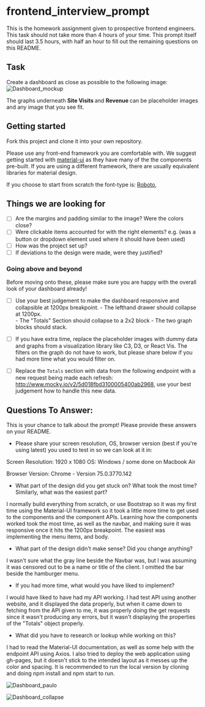 # frontend_interview_prompt
This is the homework assignment given to prospective frontend engineers. This task should not take more than 4 hours of your time. This prompt itself should last 3.5 hours, with half an hour to fill out the remaining questions on this README. 

## Task
Create a dashboard as close as possible to the following image: 
![Dashboard_mockup](https://i.imgur.com/5yDwTXk.png)

The graphs underneath <strong> Site Visits </strong> and <strong> Revenue </strong> can be placeholder images and any image that you see fit. 

## Getting started

Fork this project and clone it into your own repository. 

Please use any front-end framework you are comfortable with. 
We suggest getting started with [material-ui](https://material-ui.com/) as they have many of the the components pre-built. If you are using a different framework, there are usually equivalent libraries for material design. 

If you choose to start from scratch the font-type is: [Roboto](https://fonts.google.com/specimen/Roboto),

## Things we are looking for 
- [ ] Are the margins and padding similar to the image? Were the colors close? 
- [ ] Were clickable items accounted for with the right elements? e.g. (was a button or dropdown element used where it should have been used)
- [ ] How was the project set up? 
- [ ] If deviations to the design were made, were they justified? 

### Going above and beyond
Before moving onto these, please make sure you are happy with the overall look of your dashboard already! 
- [ ] Use your best judgement to make the dashboard responsive and collapsible at 1200px breakpoint. 
      - The lefthand drawer should collapse at 1200px.  
      - The "Totals" Section should collapse to a 2x2 block
      - The two graph blocks should stack. 

- [ ] If you have extra time, replace the placeholder images with dummy data and graphs from a visualization library like C3, D3, or React Vis. The filters on the graph do not have to work, but please share below if you had more time what you would filter on. 

- [ ] Replace the `Totals` section with data from the following endpoint with a new request being made each refresh: http://www.mocky.io/v2/5d018fbd3100005400ab2968, use your best judgement how to handle this new data. 

## Questions To Answer: 
This is your chance to talk about the prompt! Please provide these answers on your README. 
- Please share your screen resolution, OS, browser version (best if you're using latest) you used to test in so we can look at it in: 

Screen Resolution: 1920 x 1080
OS: Windows / some done on Macbook Air


Browser Version: Chrome - Version 75.0.3770.142
    
- What part of the design did you get stuck on? What took the most time? Similarly, what was the easiest part? 

I normally build everything from scratch, or use Bootstrap so it was my first time using the Material-UI framework so it took a little more time to get used to the components and the component APIs. Learning how the components worked took the most time, as well as the navbar, and making sure it was responsive once it hits the 1200px breakpoint. The easiest was implementing the menu items, and body.
    
- What part of the design didn't make sense? Did you change anything?

I wasn't sure what the gray line beside the Navbar was, but I was assuming it was censored out to be a name or title of the client. I omitted the bar beside the hamburger menu.
    
- If you had more time, what would you have liked to implement? 

I would have liked to have had my API working. I had test API using another website, and it displayed the data properly, but when it came down to fetching from the API given to me, it was properly doing the get requests since it wasn't producing any errors, but it wasn't displaying the properties of the "Totals" object properly. 
    
- What did you have to research or lookup while working on this? 

I had to read the Material-UI documentation, as well as some help with the endpoint API using Axios. I also tried to deploy the web application using gh-pages, but it doesn't stick to the intended layout as it messes up the color and spacing. It is recommended to run the local version by cloning and doing npm install and npm start to run.

![Dashboard_paulo](https://i.imgur.com/kOGozOB.png)

![Dashboard_collapse](https://i.imgur.com/BePSQGw.png)















